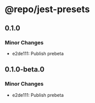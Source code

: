 # @repo/jest-presets

## 0.1.0

### Minor Changes

- e2de111: Publish prebeta

## 0.1.0-beta.0

### Minor Changes

- e2de111: Publish prebeta

